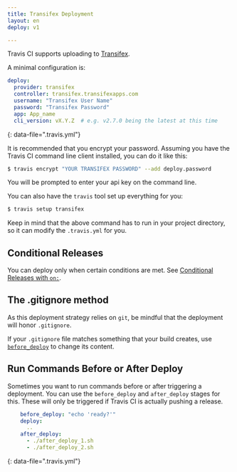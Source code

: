 ```yaml
---
title: Transifex Deployment
layout: en
deploy: v1

---
```


Travis CI supports uploading to [Transifex](https://www.transifex.com/).

A minimal configuration is:

```yaml
deploy:
  provider: transifex
  controller: transifex.transifexapps.com
  username: "Transifex User Name"
  password: "Transifex Password"
  app: App_name
  cli_version: vX.Y.Z  # e.g. v2.7.0 being the latest at this time
```
{: data-file=".travis.yml"}

It is recommended that you encrypt your password.
Assuming you have the Travis CI command line client installed, you can do it like this:

```bash
$ travis encrypt "YOUR TRANSIFEX PASSWORD" --add deploy.password
```

You will be prompted to enter your api key on the command line.

You can also have the `travis` tool set up everything for you:

```bash
$ travis setup transifex
```

Keep in mind that the above command has to run in your project directory, so it can modify the `.travis.yml` for you.

## Conditional Releases

You can deploy only when certain conditions are met.
See [Conditional Releases with `on:`](/user/deployment/#conditional-releases-with-on).

## The .gitignore method

As this deployment strategy relies on `git`, be mindful that the deployment will
honor `.gitignore`.

If your `.gitignore` file matches something that your build creates, use
[`before_deploy`](#running-commands-before-and-after-deploy) to change
its content.

## Run Commands Before or After Deploy

Sometimes you want to run commands before or after triggering a deployment. You can use the `before_deploy` and `after_deploy` stages for this. These will only be triggered if Travis CI is actually pushing a release.

```yaml
    before_deploy: "echo 'ready?'"
    deploy:
      ..
    after_deploy:
      - ./after_deploy_1.sh
      - ./after_deploy_2.sh
```
{: data-file=".travis.yml"}
